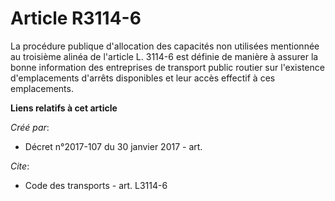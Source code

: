 # Article R3114-6

La procédure publique d'allocation des capacités non utilisées mentionnée au troisième alinéa de l'article L. 3114-6 est
définie de manière à assurer la bonne information des entreprises de transport public routier sur l'existence d'emplacements
d'arrêts disponibles et leur accès effectif à ces emplacements.

**Liens relatifs à cet article**

_Créé par_:

  - Décret n°2017-107 du 30 janvier 2017 - art.

_Cite_:

  - Code des transports - art. L3114-6
